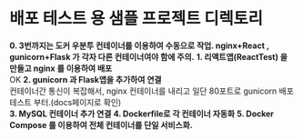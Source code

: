 # 배포 테스트 용 샘플 프로젝트 디렉토리  

**0. 3번까지는 도커 우분투 컨테이너를 이용하여 수동으로 작업. nginx+React , gunicorn+Flask 가 각자 다른 컨테이너여야 함에 주의.**
**1. 리액트앱(ReactTest) 을 만들고 nginx 를 이용하여 배포**  
OK
**2. gunicorn 과 Flask앱을 추가하여 연결**  
컨테이너간 통신이 복잡해서, nginx 컨테이너를 내리고 일단 80포트로 gunicorn 배포 테스트 부터.(docs페이지로 확인)  
**3. MySQL 컨테이너 추가 연결**
**4. Dockerfile로 각 컨테이너 자동화**
**5. Docker Compose 를 이용하여 전체 컨테이너를 단일 서비스화.**  